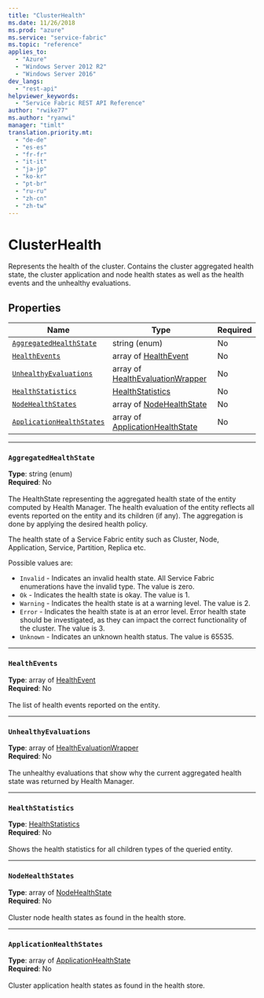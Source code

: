 ```yaml
---
title: "ClusterHealth"
ms.date: 11/26/2018
ms.prod: "azure"
ms.service: "service-fabric"
ms.topic: "reference"
applies_to: 
  - "Azure"
  - "Windows Server 2012 R2"
  - "Windows Server 2016"
dev_langs: 
  - "rest-api"
helpviewer_keywords: 
  - "Service Fabric REST API Reference"
author: "rwike77"
ms.author: "ryanwi"
manager: "timlt"
translation.priority.mt: 
  - "de-de"
  - "es-es"
  - "fr-fr"
  - "it-it"
  - "ja-jp"
  - "ko-kr"
  - "pt-br"
  - "ru-ru"
  - "zh-cn"
  - "zh-tw"
---
```

# ClusterHealth

Represents the health of the cluster.
Contains the cluster aggregated health state, the cluster application and node health states as well as the health events and the unhealthy evaluations.


## Properties
| Name | Type | Required |
| --- | --- | --- |
| [`AggregatedHealthState`](#aggregatedhealthstate) | string (enum) | No |
| [`HealthEvents`](#healthevents) | array of [HealthEvent](sfclient-v64-model-healthevent.md) | No |
| [`UnhealthyEvaluations`](#unhealthyevaluations) | array of [HealthEvaluationWrapper](sfclient-v64-model-healthevaluationwrapper.md) | No |
| [`HealthStatistics`](#healthstatistics) | [HealthStatistics](sfclient-v64-model-healthstatistics.md) | No |
| [`NodeHealthStates`](#nodehealthstates) | array of [NodeHealthState](sfclient-v64-model-nodehealthstate.md) | No |
| [`ApplicationHealthStates`](#applicationhealthstates) | array of [ApplicationHealthState](sfclient-v64-model-applicationhealthstate.md) | No |

____
### `AggregatedHealthState`
__Type__: string (enum) <br/>
__Required__: No<br/>
<br/>
The HealthState representing the aggregated health state of the entity computed by Health Manager.
The health evaluation of the entity reflects all events reported on the entity and its children (if any).
The aggregation is done by applying the desired health policy.


The health state of a Service Fabric entity such as Cluster, Node, Application, Service, Partition, Replica etc.

Possible values are: 

  - `Invalid` - Indicates an invalid health state. All Service Fabric enumerations have the invalid type. The value is zero.
  - `Ok` - Indicates the health state is okay. The value is 1.
  - `Warning` - Indicates the health state is at a warning level. The value is 2.
  - `Error` - Indicates the health state is at an error level. Error health state should be investigated, as they can impact the correct functionality of the cluster. The value is 3.
  - `Unknown` - Indicates an unknown health status. The value is 65535.



____
### `HealthEvents`
__Type__: array of [HealthEvent](sfclient-v64-model-healthevent.md) <br/>
__Required__: No<br/>
<br/>
The list of health events reported on the entity.

____
### `UnhealthyEvaluations`
__Type__: array of [HealthEvaluationWrapper](sfclient-v64-model-healthevaluationwrapper.md) <br/>
__Required__: No<br/>
<br/>
The unhealthy evaluations that show why the current aggregated health state was returned by Health Manager.

____
### `HealthStatistics`
__Type__: [HealthStatistics](sfclient-v64-model-healthstatistics.md) <br/>
__Required__: No<br/>
<br/>
Shows the health statistics for all children types of the queried entity.

____
### `NodeHealthStates`
__Type__: array of [NodeHealthState](sfclient-v64-model-nodehealthstate.md) <br/>
__Required__: No<br/>
<br/>
Cluster node health states as found in the health store.

____
### `ApplicationHealthStates`
__Type__: array of [ApplicationHealthState](sfclient-v64-model-applicationhealthstate.md) <br/>
__Required__: No<br/>
<br/>
Cluster application health states as found in the health store.
